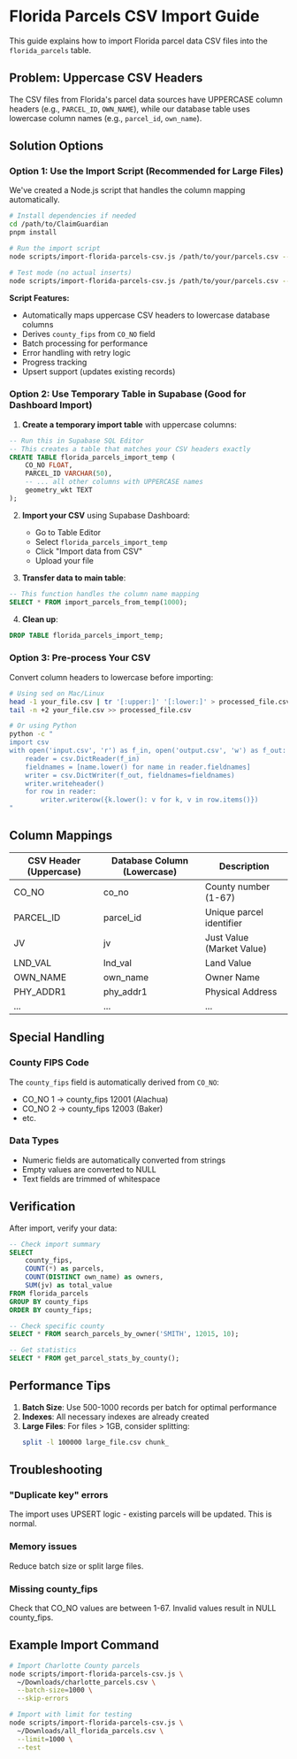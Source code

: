 # Florida Parcels CSV Import Guide

This guide explains how to import Florida parcel data CSV files into the `florida_parcels` table.

## Problem: Uppercase CSV Headers

The CSV files from Florida's parcel data sources have UPPERCASE column headers (e.g., `PARCEL_ID`, `OWN_NAME`), while our database table uses lowercase column names (e.g., `parcel_id`, `own_name`).

## Solution Options

### Option 1: Use the Import Script (Recommended for Large Files)

We've created a Node.js script that handles the column mapping automatically.

```bash
# Install dependencies if needed
cd /path/to/ClaimGuardian
pnpm install

# Run the import script
node scripts/import-florida-parcels-csv.js /path/to/your/parcels.csv --batch-size=500 --skip-errors

# Test mode (no actual inserts)
node scripts/import-florida-parcels-csv.js /path/to/your/parcels.csv --test --limit=10
```

**Script Features:**
- Automatically maps uppercase CSV headers to lowercase database columns
- Derives `county_fips` from `CO_NO` field
- Batch processing for performance
- Error handling with retry logic
- Progress tracking
- Upsert support (updates existing records)

### Option 2: Use Temporary Table in Supabase (Good for Dashboard Import)

1. **Create a temporary import table** with uppercase columns:

```sql
-- Run this in Supabase SQL Editor
-- This creates a table that matches your CSV headers exactly
CREATE TABLE florida_parcels_import_temp (
    CO_NO FLOAT,
    PARCEL_ID VARCHAR(50),
    -- ... all other columns with UPPERCASE names
    geometry_wkt TEXT
);
```

2. **Import your CSV** using Supabase Dashboard:
   - Go to Table Editor
   - Select `florida_parcels_import_temp`
   - Click "Import data from CSV"
   - Upload your file

3. **Transfer data to main table**:

```sql
-- This function handles the column name mapping
SELECT * FROM import_parcels_from_temp(1000);
```

4. **Clean up**:

```sql
DROP TABLE florida_parcels_import_temp;
```

### Option 3: Pre-process Your CSV

Convert column headers to lowercase before importing:

```bash
# Using sed on Mac/Linux
head -1 your_file.csv | tr '[:upper:]' '[:lower:]' > processed_file.csv
tail -n +2 your_file.csv >> processed_file.csv

# Or using Python
python -c "
import csv
with open('input.csv', 'r') as f_in, open('output.csv', 'w') as f_out:
    reader = csv.DictReader(f_in)
    fieldnames = [name.lower() for name in reader.fieldnames]
    writer = csv.DictWriter(f_out, fieldnames=fieldnames)
    writer.writeheader()
    for row in reader:
        writer.writerow({k.lower(): v for k, v in row.items()})
"
```

## Column Mappings

| CSV Header (Uppercase) | Database Column (Lowercase) | Description |
|------------------------|----------------------------|-------------|
| CO_NO | co_no | County number (1-67) |
| PARCEL_ID | parcel_id | Unique parcel identifier |
| JV | jv | Just Value (Market Value) |
| LND_VAL | lnd_val | Land Value |
| OWN_NAME | own_name | Owner Name |
| PHY_ADDR1 | phy_addr1 | Physical Address |
| ... | ... | ... |

## Special Handling

### County FIPS Code
The `county_fips` field is automatically derived from `CO_NO`:
- CO_NO 1 → county_fips 12001 (Alachua)
- CO_NO 2 → county_fips 12003 (Baker)
- etc.

### Data Types
- Numeric fields are automatically converted from strings
- Empty values are converted to NULL
- Text fields are trimmed of whitespace

## Verification

After import, verify your data:

```sql
-- Check import summary
SELECT 
    county_fips,
    COUNT(*) as parcels,
    COUNT(DISTINCT own_name) as owners,
    SUM(jv) as total_value
FROM florida_parcels
GROUP BY county_fips
ORDER BY county_fips;

-- Check specific county
SELECT * FROM search_parcels_by_owner('SMITH', 12015, 10);

-- Get statistics
SELECT * FROM get_parcel_stats_by_county();
```

## Performance Tips

1. **Batch Size**: Use 500-1000 records per batch for optimal performance
2. **Indexes**: All necessary indexes are already created
3. **Large Files**: For files > 1GB, consider splitting:
   ```bash
   split -l 100000 large_file.csv chunk_
   ```

## Troubleshooting

### "Duplicate key" errors
The import uses UPSERT logic - existing parcels will be updated. This is normal.

### Memory issues
Reduce batch size or split large files.

### Missing county_fips
Check that CO_NO values are between 1-67. Invalid values result in NULL county_fips.

## Example Import Command

```bash
# Import Charlotte County parcels
node scripts/import-florida-parcels-csv.js \
  ~/Downloads/charlotte_parcels.csv \
  --batch-size=1000 \
  --skip-errors

# Import with limit for testing
node scripts/import-florida-parcels-csv.js \
  ~/Downloads/all_florida_parcels.csv \
  --limit=1000 \
  --test
```